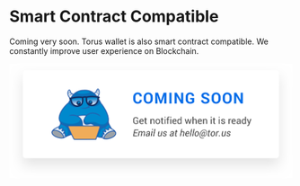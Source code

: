 # Smart Contract Compatible

Coming very soon. Torus wallet is also smart contract compatible. We constantly improve user experience on Blockchain.

![Coming soon](../.gitbook/assets/comingSoon.png)